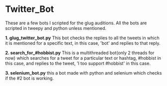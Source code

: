 # Twitter_Bot

These are a few bots I scripted for the glug auditions.
All the bots are scripted in tweepy and python unless mentioned.

**1. glug_twitter_bot.py**
This bot checks the replies to all the tweets in which it is mentioned for a specific text, in this case, 'bot' and replies to that reply.

**2. search_for_#hobbist.py**
This is a multithreaded bot(only 2 threads for now) which searches for a tweet for a particular text or hashtag, #hobbist in this case, and replies to the tweet, 'I too support #hobbist' in this case.

**3. selenium_bot.py**
this a bot made with python and selenium which checks if the #2 bot is working.
